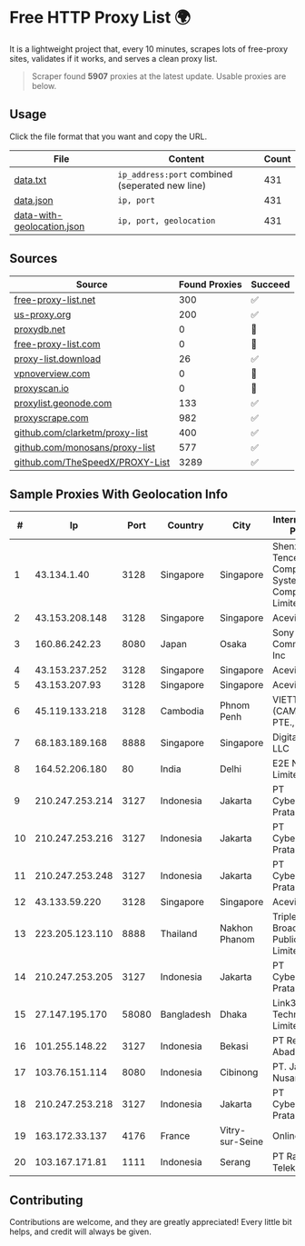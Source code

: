 
# Free HTTP Proxy List 🌍

It is a lightweight project that, every 10 minutes, scrapes lots of free-proxy sites, validates if it works, and serves a clean proxy list.


> Scraper found **5907** proxies at the latest update. Usable proxies are below.

## Usage

Click the file format that you want and copy the URL.


|File|Content|Count|
|----|-------|-----|
|[data.txt](https://raw.githubusercontent.com/themiralay/Proxy-List-World/master/data.txt)|`ip_address:port` combined (seperated new line)|431|
|[data.json](https://raw.githubusercontent.com/themiralay/Proxy-List-World/master/data.json)|`ip, port`|431|
|[data-with-geolocation.json](https://raw.githubusercontent.com/themiralay/Proxy-List-World/master/data-with-geolocation.json)|`ip, port, geolocation`|431|

## Sources

|Source|Found Proxies|Succeed|
|------|-------------|-------|
|[free-proxy-list.net](https://free-proxy-list.net)|300|✅|
|[us-proxy.org](https://www.us-proxy.org)|200|✅|
|[proxydb.net](http://proxydb.net)|0|🚫|
|[free-proxy-list.com](https://free-proxy-list.com/?page=&port=&type%5B%5D=http&type%5B%5D=https&up_time=0&search=Search)|0|🚫|
|[proxy-list.download](https://www.proxy-list.download/HTTP)|26|✅|
|[vpnoverview.com](https://vpnoverview.com/privacy/anonymous-browsing/free-proxy-servers)|0|🚫|
|[proxyscan.io](https://www.proxyscan.io)|0|🚫|
|[proxylist.geonode.com](https://proxylist.geonode.com/api/proxy-list?limit=300&page=1&sort_by=lastChecked&sort_type=desc&protocols=http,https)|133|✅|
|[proxyscrape.com](https://api.proxyscrape.com/v2/?request=displayproxies&protocol=http&timeout=10000&country=all&ssl=all&anonymity=all)|982|✅|
|[github.com/clarketm/proxy-list](https://raw.githubusercontent.com/clarketm/proxy-list/master/proxy-list-raw.txt)|400|✅|
|[github.com/monosans/proxy-list](https://raw.githubusercontent.com/monosans/proxy-list/main/proxies/http.txt)|577|✅|
|[github.com/TheSpeedX/PROXY-List](https://raw.githubusercontent.com/TheSpeedX/PROXY-List/master/http.txt)|3289|✅|


## Sample Proxies With Geolocation Info

|#|Ip|Port|Country|City|Internet Service Provider|
|-|--|----|-------|----|-------------------------|
|1|43.134.1.40|3128|Singapore|Singapore|Shenzhen Tencent Computer Systems Company Limited|
|2|43.153.208.148|3128|Singapore|Singapore|Aceville Pte.ltd|
|3|160.86.242.23|8080|Japan|Osaka|Sony Network Communications Inc|
|4|43.153.237.252|3128|Singapore|Singapore|Aceville Pte.ltd|
|5|43.153.207.93|3128|Singapore|Singapore|Aceville Pte.ltd|
|6|45.119.133.218|3128|Cambodia|Phnom Penh|VIETTEL (CAMBODIA) PTE., LTD|
|7|68.183.189.168|8888|Singapore|Singapore|DigitalOcean, LLC|
|8|164.52.206.180|80|India|Delhi|E2E Networks Limited|
|9|210.247.253.214|3127|Indonesia|Jakarta|PT Cybertechtonic Pratama|
|10|210.247.253.216|3127|Indonesia|Jakarta|PT Cybertechtonic Pratama|
|11|210.247.253.248|3127|Indonesia|Jakarta|PT Cybertechtonic Pratama|
|12|43.133.59.220|3128|Singapore|Singapore|Aceville Pte.ltd|
|13|223.205.123.110|8888|Thailand|Nakhon Phanom|Triple T Broadband Public Company Limited|
|14|210.247.253.205|3127|Indonesia|Jakarta|PT Cybertechtonic Pratama|
|15|27.147.195.170|58080|Bangladesh|Dhaka|Link3 Technologies Limited|
|16|101.255.148.22|3127|Indonesia|Bekasi|PT Remala Abadi|
|17|103.76.151.114|8080|Indonesia|Cibinong|PT. Java Digital Nusantara|
|18|210.247.253.218|3127|Indonesia|Jakarta|PT Cybertechtonic Pratama|
|19|163.172.33.137|4176|France|Vitry-sur-Seine|Online S.A.S.|
|20|103.167.171.81|1111|Indonesia|Serang|PT Rajeg Media Telekomunikasi|



## Contributing

Contributions are welcome, and they are greatly appreciated! Every
little bit helps, and credit will always be given.

